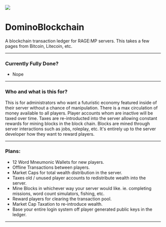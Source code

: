 ![](https://i.imgur.com/3sczFPW.png)

# DominoBlockchain

A blockchain transaction ledger for RAGE:MP servers. This takes a few pages from Bitcoin, Litecoin, etc.

---

### Currently Fully Done?
* Nope

---

### Who and what is this for?

This is for administrators who want a futuristic economy featured inside of their server without a chance of manipulation. There is a max circulation of money available to all players. Player accounts whom are inactive will be taxed over time. Taxes are re-introducted into the server allowing constant rewards for mining blocks in the block chain. Blocks are mined through server interactions such as jobs, roleplay, etc. It's entirely up to the server developer how they want to reward players.

---

### Plans:

* 12 Word Mneumonic Wallets for new players.
* Offline Transactions between players.
* Market Caps for total wealth distribution in the server.
* Taxes old / unused player accounts to redistribute wealth into the server.
* Mine Blocks in whichever way your server would like. ie. completing missions, word count simulators, fishing, etc.
* Reward players for clearing the transaction pool.
* Market Cap Taxation to re-introduce wealth.
* Base your entire login system off player generated public keys in the ledger.

---


